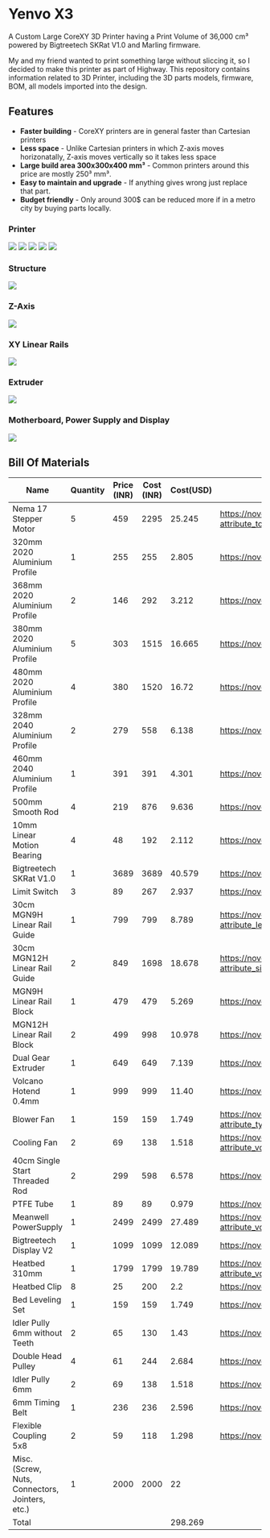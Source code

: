 # Yenvo X3

A Custom Large CoreXY 3D Printer having a Print Volume of 36,000 cm³ powered by Bigtreetech SKRat V1.0 and Marling firmware.

My and my friend wanted to print something large without sliccing it, so I decided to make this printer as part of Highway.
This repository contains information related to 3D Printer, including the 3D parts models, firmware, BOM, all models imported into the design.

## Features

- **Faster building** - CoreXY printers are in general faster than Cartesian printers
- **Less space** - Unlike Cartesian printers in which Z-axis moves horizonatally, Z-axis moves vertically so it takes less space
- **Large build area 300x300x400 mm³** - Common printers around this price are mostly 250³ mm³.
- **Easy to maintain and upgrade** - If anything gives wrong just replace that part.
- **Budget friendly** - Only around 300$ can be reduced more if in a metro city by buying parts locally.

### Printer 

![](./images/1.png)
![](./images/7.png)
![](./images/8.png)
![](./images/9.png)
![](./images/10.png)

### Structure 

![](./images/2.png)

### Z-Axis

![](./images/3.png)

### XY Linear Rails

![](./images/4.png)

### Extruder

![](./images/5.png)

### Motherboard, Power Supply and Display

![](./images/6.png)

## Bill Of Materials

|Name                                            |Quantity|Price (INR)|Cost (INR)|Cost(USD)|Source                                                                                                 |
|------------------------------------------------|--------|-----------|----------|---------|-------------------------------------------------------------------------------------------------------|
|Nema 17 Stepper Motor                           |5       |459        |2295      |25.245   |https://novo3d.in/nema17-4kgcm/?attribute_torque=4+kgcm+D+shaft+1m+wire                                |
|320mm 2020 Aluminium Profile                    |1       |255        |255       |2.805    |https://novo3d.in/aluminium-profiles-2020/                                                             |
|368mm 2020 Aluminium Profile                    |2       |146        |292       |3.212    |https://novo3d.in/aluminium-profiles-2020/                                                             |
|380mm 2020 Aluminium Profile                    |5       |303        |1515      |16.665   |https://novo3d.in/aluminium-profiles-2020/                                                             |
|480mm 2020 Aluminium Profile                    |4       |380        |1520      |16.72    |https://novo3d.in/aluminium-profiles-2020/                                                             |
|328mm 2040 Aluminium Profile                    |2       |279        |558       |6.138    |https://novo3d.in/aluminium-profile-2040/                                                              |
|460mm 2040 Aluminium Profile                    |1       |391        |391       |4.301    |https://novo3d.in/aluminium-profile-2040/                                                              |
|500mm Smooth Rod                                |4       |219        |876       |9.636    |https://novo3d.in/aluminium-profile-2040/                                                              |
|10mm Linear Motion Bearing                      |4       |48         |192       |2.112    |https://novo3d.in/lm10uu-10mm-bearing/                                                                 |
|Bigtreetech SKRat V1.0                          |1       |3689       |3689      |40.579   |https://novo3d.in/bigtreetech-skrat-v1-0/                                                              |
|Limit Switch                                    |3       |89         |267       |2.937    |https://novo3d.in/limit-switch-vertical/                                                               |
|30cm MGN9H Linear Rail Guide                    |1       |799        |799       |8.789    |https://novo3d.in/mgn9h-linear-rail/?attribute_length=30cm&attribute_block=without+block               |
|30cm MGN12H Linear Rail Guide                   |2       |849        |1698      |18.678   |https://novo3d.in/mgn12h-linear-rail/?attribute_size=30cm&attribute_type=without+block                 |
|MGN9H Linear Rail Block                         |1       |479        |479       |5.269    |https://novo3d.in/linear-guide-rail/?attribute_type=MGN9H                                              |
|MGN12H Linear Rail Block                        |2       |499        |998       |10.978   |https://novo3d.in/linear-guide-rail/?attribute_type=MGN12H                                             |
|Dual Gear Extruder                              |1       |649        |649       |7.139    |https://novo3d.in/dual-gear-extruder/                                                                  |
|Volcano Hotend 0.4mm                            |1       |999        |999       |11.40    |https://novo3d.in/volcano-print-j-head/                                                                |
|Blower Fan                                      |1       |159        |159       |1.749    |https://novo3d.in/cooling-fan-turbo-4010/?attribute_type=12V+with+fan+guide&attribute_wire-length=100cm|
|Cooling Fan                                     |2       |69         |138       |1.518    |https://novo3d.in/cooling-fan/?attribute_voltage=5V+with+100cm+Wire                                    |
|40cm Single Start Threaded Rod                  |2       |299        |598       |6.578    |https://novo3d.in/single-start-lead-screw/?attribute_size=400mm                                        |
|PTFE Tube                                       |1       |89         |89        |0.979    |https://novo3d.in/blue-ptfe/                                                                           |
|Meanwell PowerSupply                            |1       |2499       |2499      |27.489   |https://novo3d.in/mean-well-power-supply/?attribute_voltage=12V+30A                                    |
|Bigtreetech Display V2                          |1       |1099       |1099      |12.089   |https://novo3d.in/bigtreetech-mini-12864-display/                                                      |
|Heatbed 310mm                                   |1       |1799       |1799      |19.789   |https://novo3d.in/heat-bed-310mm/?attribute_voltage=12v&attribute_type=Heat+bed+with+100cm+cable       |
|Heatbed Clip                                    |8       |25         |200       |2.2      |https://novo3d.in/heat-bed-clip/?attribute_type=Class+A                                                |
|Bed Leveling Set                                |1       |159        |159       |1.749    |https://novo3d.in/bed-leveling-nutset/?attribute_type=M4+set+kit                                       |
|Idler Pully 6mm without Teeth                   |2       |65         |130       |1.43     |https://novo3d.in/idler-pulley/?attribute_type=6mm+without+teeth                                       |
|Double Head Pulley                              |4       |61         |244       |2.684    |https://novo3d.in/v-belt-pulley/                                                                       |
|Idler Pully 6mm                                 |2       |69         |138       |1.518    |https://novo3d.in/idler-pulley-6mm/                                                                    |
|6mm Timing Belt                                 |1       |236        |236       |2.596    |https://novo3d.in/gt2-6mm-belt/                                                                        |
|Flexible Coupling 5x8                           |2       |59         |118       |1.298    |https://novo3d.in/flexible-coupling-5x8mm/                                                             |
|Misc. (Screw, Nuts, Connectors, Jointers,  etc.)|1       |2000       |2000      |22       |                                                                                                       |
|Total                                           |        |           |          |298.269  |                                                                                                       |

